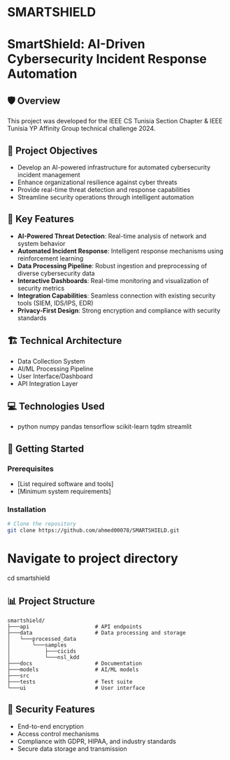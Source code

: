# SMARTSHIELD

# SmartShield: AI-Driven Cybersecurity Incident Response Automation

## 🛡️ Overview
This project was developed for the IEEE CS Tunisia Section Chapter & IEEE Tunisia YP Affinity Group technical challenge 2024.

## 🎯 Project Objectives
- Develop an AI-powered infrastructure for automated cybersecurity incident management
- Enhance organizational resilience against cyber threats
- Provide real-time threat detection and response capabilities
- Streamline security operations through intelligent automation

## 🔧 Key Features
- **AI-Powered Threat Detection**: Real-time analysis of network and system behavior
- **Automated Incident Response**: Intelligent response mechanisms using reinforcement learning
- **Data Processing Pipeline**: Robust ingestion and preprocessing of diverse cybersecurity data
- **Interactive Dashboards**: Real-time monitoring and visualization of security metrics
- **Integration Capabilities**: Seamless connection with existing security tools (SIEM, IDS/IPS, EDR)
- **Privacy-First Design**: Strong encryption and compliance with security standards

## 🏗️ Technical Architecture
- Data Collection System
- AI/ML Processing Pipeline
- User Interface/Dashboard
- API Integration Layer

## 💻 Technologies Used
- python numpy pandas tensorflow scikit-learn tqdm streamlit

## 🚀 Getting Started

### Prerequisites
- [List required software and tools]
- [Minimum system requirements]

### Installation
```bash
# Clone the repository
git clone https://github.com/ahmed00078/SMARTSHIELD.git
```

# Navigate to project directory
cd smartshield

## 📊 Project Structure
```
smartshield/
├───api                     # API endpoints
├───data                    # Data processing and storage
│   └───processed_data
│       └───samples
│           ├───cicids
│           └───nsl_kdd
├───docs                    # Documentation
├───models                  # AI/ML models
├───src
├───tests                   # Test suite
└───ui                      # User interface
```

## 🔐 Security Features
- End-to-end encryption
- Access control mechanisms
- Compliance with GDPR, HIPAA, and industry standards
- Secure data storage and transmission